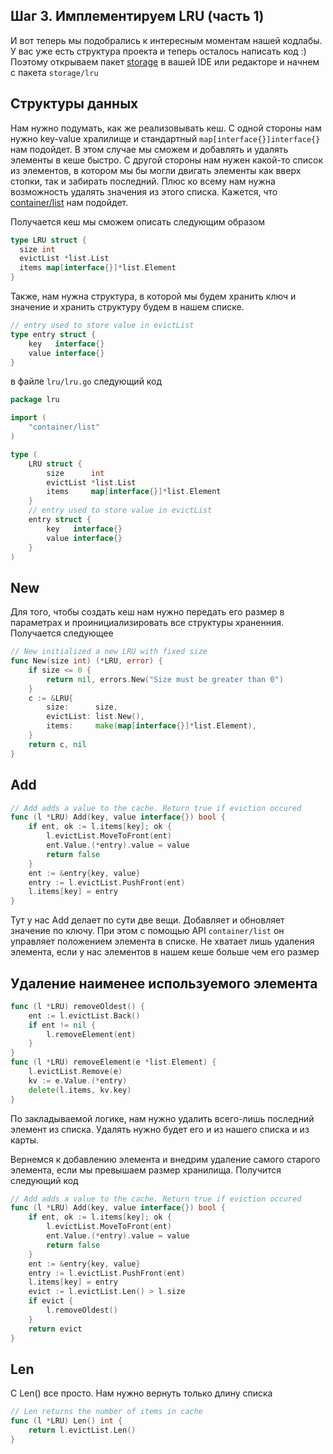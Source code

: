 ## Шаг 3. Имплементируем LRU (часть 1)
И вот теперь мы подобрались к интересным моментам нашей кодлабы. У вас уже есть структура проекта и теперь осталось написать  код :)
Поэтому открываем пакет [storage](storage) в вашей IDE или редакторе и начнем с пакета `storage/lru`

## Структуры данных 

Нам нужно подумать, как же реализовывать кеш. С одной стороны нам нужно key-value хралилище и стандартный `map[interface{}]interface{}` нам подойдет. В этом случае мы сможем и добавлять и удалять элементы в кеше быстро. С другой стороны нам нужен какой-то список из элементов, в котором мы бы могли двигать элементы как вверх стопки, так и забирать последний. Плюс ко всему нам нужна возможность удалять значения из этого списка. Кажется, что [container/list](https://golang.org/pkg/container/list/) нам подойдет.

Получается кеш мы сможем описать следующим образом

```Go
type LRU struct {
  size int
  evictList *list.List
  items map[interface{}]*list.Element
}
```
Также, нам нужна структура, в которой мы будем хранить ключ и значение и хранить структуру будем в нашем списке.
```Go
// entry used to store value in evictList
type entry struct {
	key   interface{}
	value interface{}
}
```

в файле `lru/lru.go` следующий код
```Go
package lru

import (
	"container/list"
)

type (
	LRU struct {
		size      int
		evictList *list.List
		items     map[interface{}]*list.Element
	}
	// entry used to store value in evictList
	entry struct {
		key   interface{}
		value interface{}
	}
)

```

## New
Для того, чтобы создать кеш нам нужно передать его размер в параметрах и проинициализировать все структуры храненния.
Получается следующее
```Go
// New initialized a new LRU with fixed size
func New(size int) (*LRU, error) {
	if size <= 0 {
		return nil, errors.New("Size must be greater than 0")
	}
	c := &LRU{
		size:      size,
		evictList: list.New(),
		items:     make(map[interface{}]*list.Element),
	}
	return c, nil
}
```

## Add

```Go
// Add adds a value to the cache. Return true if eviction occured
func (l *LRU) Add(key, value interface{}) bool {
	if ent, ok := l.items[key]; ok {
		l.evictList.MoveToFront(ent)
		ent.Value.(*entry).value = value
		return false
	}
	ent := &entry{key, value}
	entry := l.evictList.PushFront(ent)
	l.items[key] = entry
}

```
Тут у нас Add делает по сути две вещи. Добавляет и обновляет значение по ключу. При этом с помощью API `container/list` он управляет положением элемента в списке. Не хватает лишь удаления элемента, если у нас элементов в нашем кеше больше чем его размер

## Удаление наименее используемого элемента
```Go
func (l *LRU) removeOldest() {
	ent := l.evictList.Back()
	if ent != nil {
		l.removeElement(ent)
	}
}
func (l *LRU) removeElement(e *list.Element) {
	l.evictList.Remove(e)
	kv := e.Value.(*entry)
	delete(l.items, kv.key)
}
```
По закладываемой логике, нам нужно удалить всего-лишь последний элемент из списка. Удалять нужно будет его и из нашего списка и из карты.

Вернемся к добавлению элемента и внедрим удаление самого старого элемента, если мы превышаем размер хранилища. Получится следующий код

```Go
// Add adds a value to the cache. Return true if eviction occured
func (l *LRU) Add(key, value interface{}) bool {
	if ent, ok := l.items[key]; ok {
		l.evictList.MoveToFront(ent)
		ent.Value.(*entry).value = value
		return false
	}
	ent := &entry{key, value}
	entry := l.evictList.PushFront(ent)
	l.items[key] = entry
	evict := l.evictList.Len() > l.size
	if evict {
		l.removeOldest()
	}
	return evict
}
```

## Len
С Len() все просто. Нам нужно вернуть только длину списка
```Go
// Len returns the number of items in cache
func (l *LRU) Len() int {
	return l.evictList.Len()
}
```

